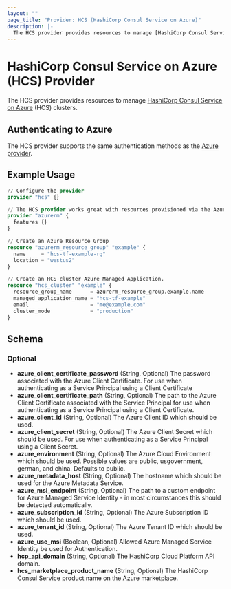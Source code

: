```yaml
---
layout: ""
page_title: "Provider: HCS (HashiCorp Consul Service on Azure)"
description: |-
  The HCS provider provides resources to manage [HashiCorp Consul Service on Azure](https://www.hashicorp.com/products/consul/service-on-azure) (HCS) clusters.
---
```


# HashiCorp Consul Service on Azure (HCS) Provider

The HCS provider provides resources to manage [HashiCorp Consul Service on Azure](https://www.hashicorp.com/products/consul/service-on-azure) (HCS) clusters.

## Authenticating to Azure
The HCS provider supports the same authentication methods as the [Azure provider](https://registry.terraform.io/providers/hashicorp/azurerm/2.40.0/docs#authenticating-to-azure).

## Example Usage

```terraform
// Configure the provider
provider "hcs" {}

// The HCS provider works great with resources provisioned via the Azure provider
provider "azurerm" {
  features {}
}

// Create an Azure Resource Group
resource "azurerm_resource_group" "example" {
  name     = "hcs-tf-example-rg"
  location = "westus2"
}

// Create an HCS cluster Azure Managed Application.
resource "hcs_cluster" "example" {
  resource_group_name      = azurerm_resource_group.example.name
  managed_application_name = "hcs-tf-example"
  email                    = "me@example.com"
  cluster_mode             = "production"
}
```

## Schema

### Optional

- **azure_client_certificate_password** (String, Optional) The password associated with the Azure Client Certificate. For use when authenticating as a Service Principal using a Client Certificate
- **azure_client_certificate_path** (String, Optional) The path to the Azure Client Certificate associated with the Service Principal for use when authenticating as a Service Principal using a Client Certificate.
- **azure_client_id** (String, Optional) The Azure Client ID which should be used.
- **azure_client_secret** (String, Optional) The Azure Client Secret which should be used. For use when authenticating as a Service Principal using a Client Secret.
- **azure_environment** (String, Optional) The Azure Cloud Environment which should be used. Possible values are public, usgovernment, german, and china. Defaults to public.
- **azure_metadata_host** (String, Optional) The hostname which should be used for the Azure Metadata Service.
- **azure_msi_endpoint** (String, Optional) The path to a custom endpoint for Azure Managed Service Identity - in most circumstances this should be detected automatically.
- **azure_subscription_id** (String, Optional) The Azure Subscription ID which should be used.
- **azure_tenant_id** (String, Optional) The Azure Tenant ID which should be used.
- **azure_use_msi** (Boolean, Optional) Allowed Azure Managed Service Identity be used for Authentication.
- **hcp_api_domain** (String, Optional) The HashiCorp Cloud Platform API domain.
- **hcs_marketplace_product_name** (String, Optional) The HashiCorp Consul Service product name on the Azure marketplace.